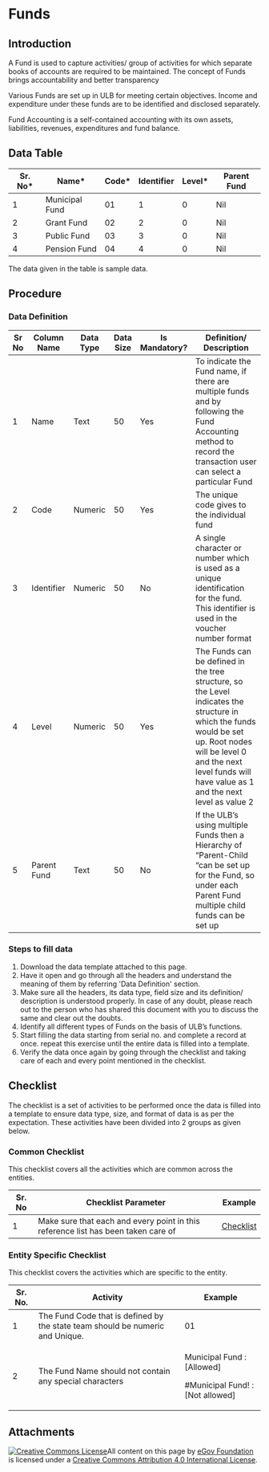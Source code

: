 # Funds

## Introduction <a href="#introduction" id="introduction"></a>

A Fund is used to capture activities/ group of activities for which separate books of accounts are required to be maintained. The concept of Funds brings accountability and better transparency

Various Funds are set up in ULB for meeting certain objectives. Income and expenditure under these funds are to be identified and disclosed separately.

Fund Accounting is a self-contained accounting with its own assets, liabilities, revenues, expenditures and fund balance.

## Data Table <a href="#data-table" id="data-table"></a>

| Sr. No\* | Name\*         | Code\* | Identifier | Level\* | Parent Fund |
| -------- | -------------- | ------ | ---------- | ------- | ----------- |
| 1        | Municipal Fund | 01     | 1          | 0       | Nil         |
| 2        | Grant Fund     | 02     | 2          | 0       | Nil         |
| 3        | Public Fund    | 03     | 3          | 0       | Nil         |
| 4        | Pension Fund   | 04     | 4          | 0       | Nil         |

The data given in the table is sample data.

## Procedure <a href="#procedure" id="procedure"></a>

### Data Definition <a href="#data-definition" id="data-definition"></a>

| Sr No | Column Name | Data Type | Data Size | Is Mandatory? | Definition/ Description                                                                                                                                                                                                         |
| ----- | ----------- | --------- | --------- | ------------- | ------------------------------------------------------------------------------------------------------------------------------------------------------------------------------------------------------------------------------- |
| 1     | Name        | Text      | 50        | Yes           | To indicate the Fund name, if there are multiple funds and by following the Fund Accounting method to record the transaction user can select a particular Fund                                                                  |
| 2     | Code        | Numeric   | 50        | Yes           | The unique code gives to the individual fund                                                                                                                                                                                    |
| 3     | Identifier  | Numeric   | 50        | No            | A single character or number which is used as a unique identification for the fund. This identifier is used in the voucher number format                                                                                        |
| 4     | Level       | Numeric   | 50        | Yes           | The Funds can be defined in the tree structure, so the Level indicates the structure in which the funds would be set up. Root nodes will be level 0 and the next level funds will have value as 1 and the next level as value 2 |
| 5     | Parent Fund | Text      | 50        | No            | If the ULB’s using multiple Funds then a Hierarchy of “Parent-Child “can be set up for the Fund, so under each Parent Fund multiple child funds can be set up                                                                   |

### Steps to fill data <a href="#steps-to-fill-data" id="steps-to-fill-data"></a>

1. Download the data template attached to this page.
2. Have it open and go through all the headers and understand the meaning of them by referring 'Data Definition' section.
3. Make sure all the headers, its data type, field size and its definition/ description is understood properly. In case of any doubt, please reach out to the person who has shared this document with you to discuss the same and clear out the doubts.
4. Identify all different types of Funds on the basis of ULB’s functions.
5. Start filling the data starting from serial no. and complete a record at once. repeat this exercise until the entire data is filled into a template.
6. Verify the data once again by going through the checklist and taking care of each and every point mentioned in the checklist.

## Checklist <a href="#checklist" id="checklist"></a>

The checklist is a set of activities to be performed once the data is filled into a template to ensure data type, size, and format of data is as per the expectation. These activities have been divided into 2 groups as given below.

### Common Checklist <a href="#common-checklist" id="common-checklist"></a>

This checklist covers all the activities which are common across the entities.

| Sr. No | Checklist Parameter                                                               | Example                                                                                                                      |
| ------ | --------------------------------------------------------------------------------- | ---------------------------------------------------------------------------------------------------------------------------- |
| 1      | Make sure that each and every point in this reference list has been taken care of | ​[Checklist](https://docs.digit.org/configure-digit/configuring-master-data-templates/module-setup/common-config/checklist)​ |

### Entity Specific Checklist <a href="#entity-specific-checklist" id="entity-specific-checklist"></a>

This checklist covers the activities which are specific to the entity.

| Sr. No. | Activity                                                                      | Example                                                                  |
| ------- | ----------------------------------------------------------------------------- | ------------------------------------------------------------------------ |
| 1       | The Fund Code that is defined by the state team should be numeric and Unique. | 01                                                                       |
| 2       | The Fund Name should not contain any special characters                       | <p>Municipal Fund : [Allowed]</p><p>#Municipal Fund! : [Not allowed]</p> |

## Attachments <a href="#attachments" id="attachments"></a>



[![Creative Commons License](https://i.creativecommons.org/l/by/4.0/80x15.png)](http://creativecommons.org/licenses/by/4.0/)All content on this page by [eGov Foundation ](https://egov.org.in/)is licensed under a [Creative Commons Attribution 4.0 International License](http://creativecommons.org/licenses/by/4.0/).
